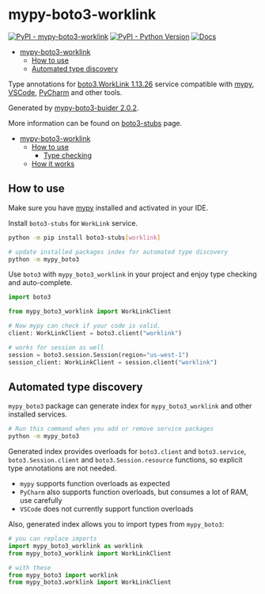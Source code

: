 # mypy-boto3-worklink

[![PyPI - mypy-boto3-worklink](https://img.shields.io/pypi/v/mypy-boto3-worklink.svg?color=blue)](https://pypi.org/project/mypy-boto3-worklink)
[![PyPI - Python Version](https://img.shields.io/pypi/pyversions/mypy-boto3-worklink.svg?color=blue)](https://pypi.org/project/mypy-boto3-worklink)
[![Docs](https://img.shields.io/readthedocs/mypy-boto3-builder.svg?color=blue)](https://mypy-boto3-builder.readthedocs.io/)

- [mypy-boto3-worklink](#mypy-boto3-worklink)
  - [How to use](#how-to-use)
  - [Automated type discovery](#automated-type-discovery)


Type annotations for
[boto3.WorkLink 1.13.26](https://boto3.amazonaws.com/v1/documentation/api/1.13.26/reference/services/worklink.html#WorkLink) service
compatible with [mypy](https://github.com/python/mypy), [VSCode](https://code.visualstudio.com/),
[PyCharm](https://www.jetbrains.com/pycharm/) and other tools.

Generated by [mypy-boto3-buider 2.0.2](https://github.com/vemel/mypy_boto3_builder).

More information can be found on [boto3-stubs](https://pypi.org/project/boto3-stubs/) page.

- [mypy-boto3-worklink](#mypy-boto3-worklink)
  - [How to use](#how-to-use)
    - [Type checking](#type-checking)
  - [How it works](#how-it-works)

## How to use

Make sure you have [mypy](https://github.com/python/mypy) installed and activated in your IDE.

Install `boto3-stubs` for `WorkLink` service.

```bash
python -m pip install boto3-stubs[worklink]

# update installed packages index for automated type discovery
python -m mypy_boto3
```

Use `boto3` with `mypy_boto3_worklink` in your project and enjoy type checking and auto-complete.

```python
import boto3

from mypy_boto3_worklink import WorkLinkClient

# Now mypy can check if your code is valid.
client: WorkLinkClient = boto3.client("worklink")

# works for session as well
session = boto3.session.Session(region="us-west-1")
session_client: WorkLinkClient = session.client("worklink")

```

## Automated type discovery

`mypy_boto3` package can generate index for `mypy_boto3_worklink` and other installed services.

```bash
# Run this command when you add or remove service packages
python -m mypy_boto3
```

Generated index provides overloads for `boto3.client` and `boto3.service`,
`boto3.Session.client` and `boto3.Session.resource` functions,
so explicit type annotations are not needed.

- `mypy` supports function overloads as expected
- `PyCharm` also supports function overloads, but consumes a lot of RAM, use carefully
- `VSCode` does not currently support function overloads

Also, generated index allows you to import types from `mypy_boto3`:

```python
# you can replace imports
import mypy_boto3_worklink as worklink
from mypy_boto3_worklink import WorkLinkClient

# with these
from mypy_boto3 import worklink
from mypy_boto3.worklink import WorkLinkClient
```